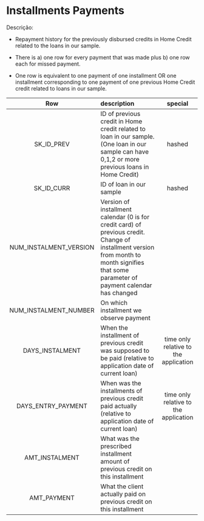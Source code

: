 # Installments Payments

Descrição:

- Repayment history for the previously disbursed credits in Home Credit related to the loans in our sample.

- There is a) one row for every payment that was made plus b) one row each for missed payment.

- One row is equivalent to one payment of one installment OR one installment corresponding to one payment of one previous Home Credit credit related to loans in our sample.

| Row                    | description                                                                                                                                                                                | special                               |
|:----------------------:|:------------------------------------------------------------------------------------------------------------------------------------------------------------------------------------------ |:-------------------------------------:|
| SK_ID_PREV             | ID of previous credit in Home credit related to loan in our sample. (One loan in our sample can have 0,1,2 or more previous loans in Home Credit)                                          | hashed                                |
| SK_ID_CURR             | ID of loan in our sample                                                                                                                                                                   | hashed                                |
| NUM_INSTALMENT_VERSION | Version of installment calendar (0 is for credit card) of previous credit. Change of installment version from month to month signifies that some parameter of payment calendar has changed |                                       |
| NUM_INSTALMENT_NUMBER  | On which installment we observe payment                                                                                                                                                    |                                       |
| DAYS_INSTALMENT        | When the installment of previous credit was supposed to be paid (relative to application date of current loan)                                                                             | time only relative to the application |
| DAYS_ENTRY_PAYMENT     | When was the installments of previous credit paid actually (relative to application date of current loan)                                                                                  | time only relative to the application |
| AMT_INSTALMENT         | What was the prescribed installment amount of previous credit on this installment                                                                                                          |                                       |
| AMT_PAYMENT            | What the client actually paid on previous credit on this installment                                                                                                                       |                                       |
